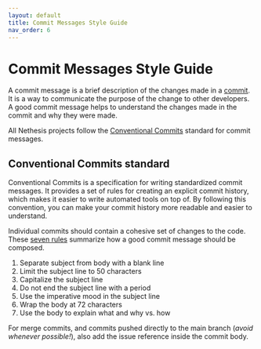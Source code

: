 ```yaml
---
layout: default
title: Commit Messages Style Guide
nav_order: 6
---
```


# Commit Messages Style Guide

A commit message is a brief description of the changes made in a [commit](https://git-scm.com/docs/git-commit). It is a way to communicate the purpose of the change to other developers.
A good commit message helps to understand the changes made in the commit and why they were made.

All Nethesis projects follow the [Conventional Commits](https://www.conventionalcommits.org/en/v1.0.0/) standard for commit messages.

## Conventional Commits standard

Conventional Commits is a specification for writing standardized commit messages. It provides a set of rules for creating an explicit commit history, which makes it easier to write automated tools on top of. By following this convention, you can make your commit history more readable and easier to understand.

Individual commits should contain a cohesive set of changes to the code. These
[seven rules](http://chris.beams.io/posts/git-commit/#seven-rules) summarize how a good commit message should be composed.

1. Separate subject from body with a blank line
2. Limit the subject line to 50 characters
3. Capitalize the subject line
4. Do not end the subject line with a period
5. Use the imperative mood in the subject line
6. Wrap the body at 72 characters
7. Use the body to explain what and why vs. how

For merge commits, and commits pushed directly to the main branch (*avoid whenever possible!*),
also add the issue reference inside the commit body.